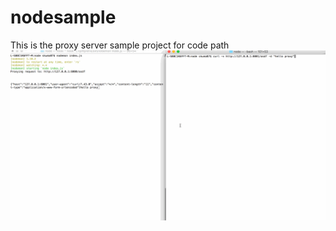 # nodesample
This is the proxy server sample project for code path
![alt tag](https://github.com/skuma87/nodesample/blob/master/walkthrough.gif)
